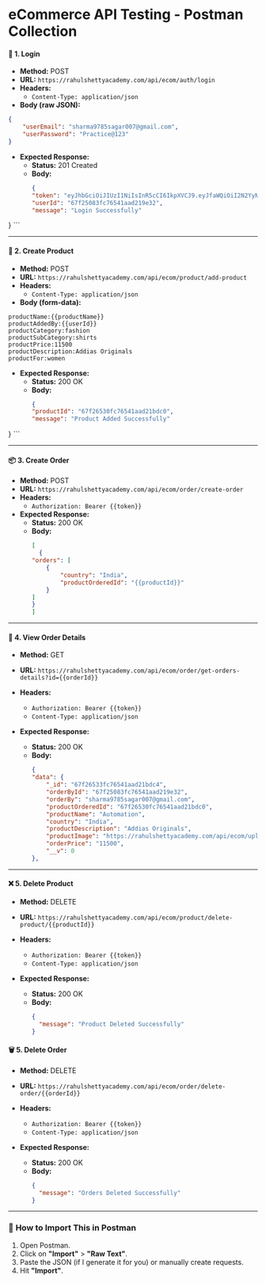 # **eCommerce API Testing - Postman Collection**

#### 🔑 **1. Login**
- **Method:** POST  
- **URL:** `https://rahulshettyacademy.com/api/ecom/auth/login`  
- **Headers:**  
  - `Content-Type: application/json`  
- **Body (raw JSON):**  
```json
{
    "userEmail": "sharma9785sagar007@gmail.com",
    "userPassword": "Practice@123"
}
```
- **Expected Response:**  
  - **Status:** 201 Created  
  - **Body:**  
    ```json
    {
    "token": "eyJhbGciOiJIUzI1NiIsInR5cCI6IkpXVCJ9.eyJfaWQiOiI2N2YyNTA4M2ZjNzY1NDFhYWQyMTllMzIiLCJ1c2VyRW1haWwiOiJzaGFybWE5Nzg1c2FnYXIwMDdAZ21haWwuY29tIiwidXNlck1vYmlsZSI6Nzk3NjQzNTM2MywidXNlclJvbGUiOiJjdXN0b21lciIsImlhdCI6MTc0MzkzODg2MSwiZXhwIjoxNzc1NDk2NDYxfQ.2-SI7AIoicK0YC2efZZ-8AUTOYRMoTqCbtnhrm5x8dw",
    "userId": "67f25083fc76541aad219e32",
    "message": "Login Successfully"
}
    ```

---

#### 🛒 **2. Create Product**
- **Method:** POST  
- **URL:** `https://rahulshettyacademy.com/api/ecom/product/add-product`  
- **Headers:**  
  - `Content-Type: application/json`  
- **Body (form-data):**  
```form-data
productName:{{productName}}
productAddedBy:{{userId}}
productCategory:fashion
productSubCategory:shirts
productPrice:11500
productDescription:Addias Originals
productFor:women
```
- **Expected Response:**  
  - **Status:** 200 OK  
  - **Body:**  
    ```json
    {
    "productId": "67f26530fc76541aad21bdc0",
    "message": "Product Added Successfully"
}
    ```

---

#### 📦 **3. Create Order**
- **Method:** POST  
- **URL:** `https://rahulshettyacademy.com/api/ecom/order/create-order`  
- **Headers:**  
  - `Authorization: Bearer {{token}}`  
- **Expected Response:**  
  - **Status:** 200 OK  
  - **Body:**  
    ```json
    [
      {
    "orders": [
        {
            "country": "India",
            "productOrderedId": "{{productId}}"
        }
    ]
    }
    ]
    ```

---

#### 👀 **4. View Order Details**
- **Method:** GET  
- **URL:** `https://rahulshettyacademy.com/api/ecom/order/get-orders-details?id={{orderId}}`  
- **Headers:**  
  - `Authorization: Bearer {{token}}`  
  - `Content-Type: application/json`  

- **Expected Response:**  
  - **Status:** 200 OK  
  - **Body:**  
    ```json
    {
    "data": {
        "_id": "67f26533fc76541aad21bdc4",
        "orderById": "67f25083fc76541aad219e32",
        "orderBy": "sharma9785sagar007@gmail.com",
        "productOrderedId": "67f26530fc76541aad21bdc0",
        "productName": "Automation",
        "country": "India",
        "productDescription": "Addias Originals",
        "productImage": "https://rahulshettyacademy.com/api/ecom/uploads/productImage_1743938864887.jpg",
        "orderPrice": "11500",
        "__v": 0
    },
    ```

---

#### ❌ **5. Delete Product**
- **Method:** DELETE  
- **URL:** `https://rahulshettyacademy.com/api/ecom/product/delete-product/{{productId}}`  
- **Headers:**  
  - `Authorization: Bearer {{token}}`  
  - `Content-Type: application/json`  

- **Expected Response:**  
  - **Status:** 200 OK  
  - **Body:**  
    ```json
    {
      "message": "Product Deleted Successfully"
    }
    ```
#### 🗑️ **5. Delete Order**
- **Method:** DELETE  
- **URL:** `https://rahulshettyacademy.com/api/ecom/order/delete-order/{{orderId}}`  
- **Headers:**  
  - `Authorization: Bearer {{token}}`  
  - `Content-Type: application/json`  

- **Expected Response:**  
  - **Status:** 200 OK  
  - **Body:**  
    ```json
    {
      "message": "Orders Deleted Successfully"
    }
    ```

---

### 🚀 **How to Import This in Postman**
1. Open Postman.  
2. Click on **"Import"** > **"Raw Text"**.  
3. Paste the JSON (if I generate it for you) or manually create requests.  
4. Hit **"Import"**.
